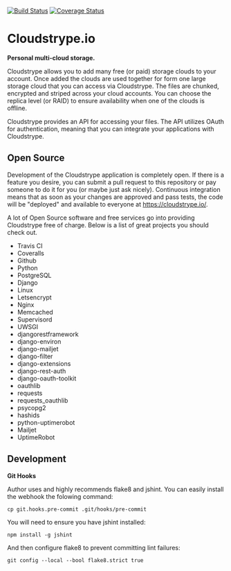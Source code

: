 [![Build Status](https://travis-ci.org/btimby/cloudstrype.svg?branch=master)](https://travis-ci.org/btimby/cloudstrype)
[![Coverage Status](https://coveralls.io/repos/github/btimby/cloudstrype/badge.svg?branch=master)](https://coveralls.io/github/btimby/cloudstrype?branch=master)

Cloudstrype.io
==============

**Personal multi-cloud storage.**

Cloudstrype allows you to add many free (or paid) storage clouds to your account.
Once added the clouds are used together for form one large storage cloud that you
can access via Cloudstrype. The files are chunked, encrypted and striped across
your cloud accounts. You can choose the replica level (or RAID) to ensure
availability when one of the clouds is offline.

Cloudstrype provides an API for accessing your files. The API utilizes OAuth for
authentication, meaning that you can integrate your applications with Cloudstrype.

Open Source
-----------

Development of the Cloudstrype application is completely open. If there is a
feature you desire, you can submit a pull request to this repository or pay someone
to do it for you (or maybe just ask nicely). Continuous integration means that as
soon as your changes are approved and pass tests, the code will be "deployed" and
available to everyone at https://cloudstrype.io/.

A lot of Open Source software and free services go into providing Cloudstrype free
of charge. Below is a list of great projects you should check out.

- Travis CI
- Coveralls
- Github
- Python
- PostgreSQL
- Django
- Linux
- Letsencrypt
- Nginx
- Memcached
- Supervisord
- UWSGI
- djangorestframework
- django-environ
- django-mailjet
- django-filter
- django-extensions
- django-rest-auth
- django-oauth-toolkit
- oauthlib
- requests
- requests_oauthlib
- psycopg2
- hashids
- python-uptimerobot
- Mailjet
- UptimeRobot

Development
-----------

**Git Hooks**

Author uses and highly recommends flake8 and jshint. You can easily install the webhook
the folowing command:

    cp git.hooks.pre-commit .git/hooks/pre-commit

You will need to ensure you have jshint installed:

    npm install -g jshint

And then configure flake8 to prevent committing lint failures:

    git config --local --bool flake8.strict true

